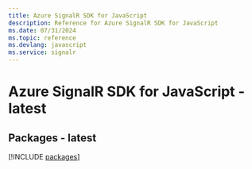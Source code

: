 ```yaml
---
title: Azure SignalR SDK for JavaScript
description: Reference for Azure SignalR SDK for JavaScript
ms.date: 07/31/2024
ms.topic: reference
ms.devlang: javascript
ms.service: signalr
---
```

# Azure SignalR SDK for JavaScript - latest
## Packages - latest
[!INCLUDE [packages](signalr-index.md)]